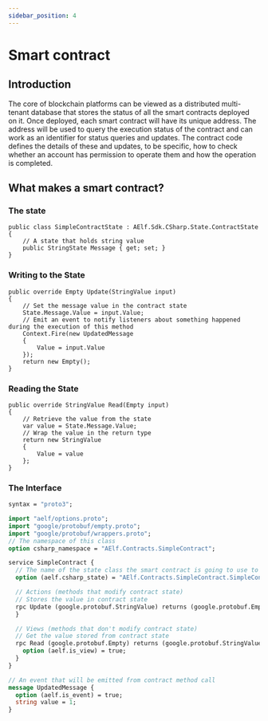 ```yaml
---
sidebar_position: 4
---
```


# Smart contract

## Introduction

The core of blockchain platforms can be viewed as a distributed multi-tenant database that stores the status of all the smart contracts deployed on it. Once deployed, each smart contract will have its unique address. The address will be used to query the execution status of the contract and can work as an identifier for status queries and updates. The contract code defines the details of these and updates, to be specific, how to check whether an account has permission to operate them and how the operation is completed.


## What makes a smart contract?
### The state
```CSharp
public class SimpleContractState : AElf.Sdk.CSharp.State.ContractState 
{
    // A state that holds string value
    public StringState Message { get; set; }
}
```
### Writing to the State
```CSharp
public override Empty Update(StringValue input)
{
    // Set the message value in the contract state
    State.Message.Value = input.Value;
    // Emit an event to notify listeners about something happened during the execution of this method
    Context.Fire(new UpdatedMessage
    {
        Value = input.Value
    });
    return new Empty();
}
```

### Reading the State
```CSharp
public override StringValue Read(Empty input)
{
    // Retrieve the value from the state
    var value = State.Message.Value;
    // Wrap the value in the return type
    return new StringValue
    {
        Value = value
    };
}
```

### The Interface
```protobuf
syntax = "proto3";

import "aelf/options.proto";
import "google/protobuf/empty.proto";
import "google/protobuf/wrappers.proto";
// The namespace of this class
option csharp_namespace = "AElf.Contracts.SimpleContract";

service SimpleContract {
  // The name of the state class the smart contract is going to use to access blockchain state
  option (aelf.csharp_state) = "AElf.Contracts.SimpleContract.SimpleContractState";

  // Actions (methods that modify contract state)
  // Stores the value in contract state
  rpc Update (google.protobuf.StringValue) returns (google.protobuf.Empty) {
  }

  // Views (methods that don't modify contract state)
  // Get the value stored from contract state
  rpc Read (google.protobuf.Empty) returns (google.protobuf.StringValue) {
    option (aelf.is_view) = true;
  }
}

// An event that will be emitted from contract method call
message UpdatedMessage {
  option (aelf.is_event) = true;
  string value = 1;
}
```

